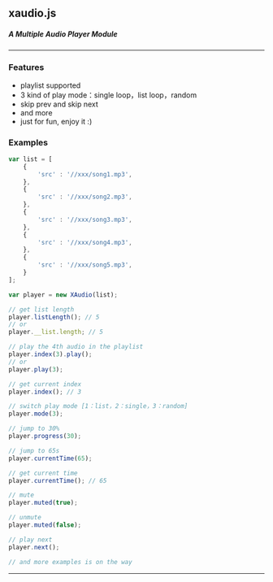 ## xaudio.js
##### A Multiple Audio Player Module

-----

### Features
- playlist supported
- 3 kind of play mode：single loop，list loop，random
- skip prev and skip next
- and more
- just for fun, enjoy it :)

### Examples

```javascript
var list = [
    {
        'src' : '//xxx/song1.mp3',
    },
    {
        'src' : '//xxx/song2.mp3',
    },
    {
        'src' : '//xxx/song3.mp3',
    },
    {
        'src' : '//xxx/song4.mp3',
    },
    {
        'src' : '//xxx/song5.mp3',
    }
];

var player = new XAudio(list);

// get list length
player.listLength(); // 5
// or
player.__list.length; // 5

// play the 4th audio in the playlist
player.index(3).play();
// or
player.play(3);

// get current index
player.index(); // 3

// switch play mode [1：list，2：single，3：random]
player.mode(3);

// jump to 30%
player.progress(30);

// jump to 65s
player.currentTime(65);

// get current time
player.currentTime(); // 65

// mute
player.muted(true);

// unmute
player.muted(false);

// play next
player.next();

// and more examples is on the way
```
---
